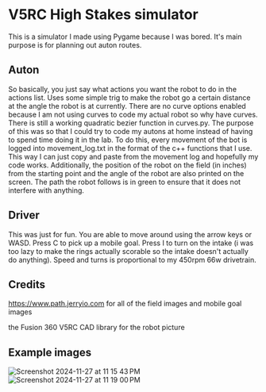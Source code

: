 # V5RC High Stakes simulator
This is a simulator I made using Pygame because I was bored. It's main purpose is for planning out auton routes.


## Auton
So basically, you just say what actions you want the robot to do in the actions list. Uses some simple trig to make the robot go a certain distance at the angle the robot is at currently. There are no curve options enabled because I am not using curves to code my actual robot so why have curves. There is still a working quadratic bezier function in curves.py. The purpose of this was so that I could try to code my autons at home instead of having to spend time doing it in the lab. To do this, every movement of the bot is logged into movement_log.txt in the format of the c++ functions that I use. This way I can just copy and paste from the movement log and hopefully my code works. Additionally, the position of the robot on the field (in inches) from the starting point and the angle of the robot are also printed on the screen. The path the robot follows is in green to ensure that it does not interfere with anything. 


## Driver
This was just for fun. You are able to move around using the arrow keys or WASD. Press C to pick up a mobile goal. Press I to turn on the intake (i was too lazy to make the rings actually scorable so the intake doesn't actually do anything). Speed and turns is proportional to my 450rpm 66w drivetrain. 


## Credits

https://www.path.jerryio.com for all of the field images and mobile goal images

the Fusion 360 V5RC CAD library for the robot picture

## Example images
![Screenshot 2024-11-27 at 11 15 43 PM](https://github.com/user-attachments/assets/d77936f8-7f6f-45ca-baaf-4ac340e1837e)
![Screenshot 2024-11-27 at 11 19 00 PM](https://github.com/user-attachments/assets/07f4a41b-8cf6-464a-ac90-e4401ce60476)
